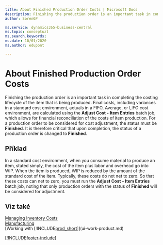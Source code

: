 ```yaml
---
title: About Finished Production Order Costs | Microsoft Docs
description: Finishing the production order is an important task in completing the costing lifecycle of the item that is being produced. Final costs, including variances in a standard cost environment, actuals in a FIFO, Average, or LIFO cost environment, are calculated using the Adjust Cost - Item Entries batch job.
author: SorenGP

ms.service: dynamics365-business-central
ms.topic: conceptual
ms.search.keywords:
ms.date: 10/01/2020
ms.author: edupont

---
```

# About Finished Production Order Costs
Finishing the production order is an important task in completing the costing lifecycle of the item that is being produced. Final costs, including variances in a standard cost environment, actuals in a FIFO, Average, or LIFO cost environment, are calculated using the **Adjust Cost - Item Entries** batch job, which allows for financial reconciliation of the costs of item production. For a production order to be considered for cost adjustment, the status must be **Finished**. It is therefore critical that upon completion, the status of a production order is changed to **Finished**.

## Příklad
In a standard cost environment, when you consume material to produce an item, stated simply, the cost of the item plus labor and overhead go into WIP. When the item is produced, WIP is reduced by the amount of the standard cost of the item. Typically, these costs do not net to zero. So that these costs can net to zero, you must run the **Adjust Cost - Item Entries** batch job, noting that only production orders with the status of **Finished** will be considered for adjustment.

## Viz také
[Managing Inventory Costs](finance-manage-inventory-costs.md)  
[Manufacturing](production-manage-manufacturing.md)  
[Working with [!INCLUDE[prod_short](includes/prod_short.md)]](ui-work-product.md)


[!INCLUDE[footer-include](includes/footer-banner.md)]